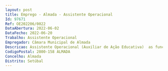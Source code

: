 ```yaml
--- 
layout: post
title: Emprego - Almada - Assistente Operacional
Id: 97671
Ref: OE202206/0022
DataAbertura: 2022-06-02
DataFecho: 2022-06-20
Trabalho: Assistente Operacional
Empregador: Câmara Municipal de Almada
Descricao: Assistente Operacional (Auxiliar de Ação Educativa)  as funções a desempenhar correspondem ao grau 1 de complexidade funcional, cuja caracterização se encontra prevista no anexo a que se refere o n.º 2 do artigo 88º da LTFP, consistindo essencialmente na realização das seguintes atividades  Participar em ações com os(as) educadores(as) docentes, que visem o desenvolvimento pessoal e cívico das crianças alunos(as)e favoreçam um crescimento saudável e um bom ambiente educativo  Colaborar no planeamento das atividades pedagógicas e lúdicas nos diversos contextos em que atua, tendo em conta as necessidades educativas e a idade das crianças alunos(as) ao seu cuidado  Acompanhar diretamente as crianças alunos(as nas atividades educativas e ou lúdicas, bem como na tomada das suas refeições, proporcionando lhes ambiente adequado e controlando essas atividades, promovendo nomeadamente a adoção de atitudes e regras de higiene pessoal, prevenção e segurança, cortesia e boa conduta  Assistir as crianças alunos(as) nos transportes, recreios, passeios e visitas de estudo  Providenciar a limpeza, arrumação, conservação e boa utilização das instalações, bem como do material didático, brinquedos e outros materiais utilizados, necessário ao desenvolvimento do processo educativo  Cooperar com os serviços especializados de apoio socioeducativo e de apoio aos serviços de ação social escolar  Identificar situações de risco, que ponham em causa o bem estar das crianças alunos(as)e sinaliza las ao responsável do estabelecimento de educação e ensino onde exerce a atividade  Prestar cuidados a crianças alunos(as) com necessidades especiais    Apoiar e dar assistência em situações de primeiros socorros e, em caso de necessidade, acompanhar a criança a unidades de prestação de cuidados de saúde.
CodigoPostal: 2800-158 ALMADA
Concelho: Almada
Distrito: Setúbal
--- 
```

